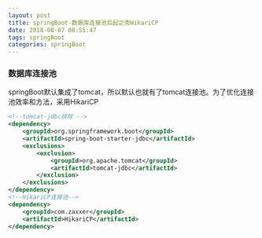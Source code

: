 ```yaml
---
layout: post
title: springBoot-数据库连接池后起之秀HikariCP
date: 2018-08-07 08:55:47
tags: springBoot
categories: springBoot
---
```


### 数据库连接池
springBoot默认集成了tomcat，所以默认也就有了tomcat连接池。为了优化连接池效率和方法，采用HikariCP
```xml
<!--tomcat-jdbc排除 -->
<dependency>
	<groupId>org.springframework.boot</groupId>
	<artifactId>spring-boot-starter-jdbc</artifactId>
	<exclusions>
		<exclusion>
			<groupId>org.apache.tomcat</groupId>
			<artifactId>tomcat-jdbc</artifactId>
		</exclusion>
	</exclusions>
</dependency>
<!--HikariCP连接池-->
<dependency>
	<groupId>com.zaxxer</groupId>
	<artifactId>HikariCP</artifactId>
</dependency>
```

<!-- more -->